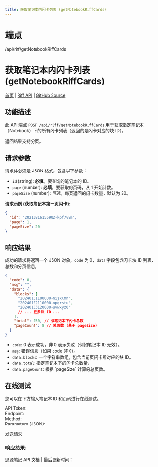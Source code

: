 ```yaml
---
title: 获取笔记本内闪卡列表 (getNotebookRiffCards)
---
```

# 端点

/api/riff/getNotebookRiffCards

# 获取笔记本内闪卡列表 (getNotebookRiffCards)

[首页](../index.html) | [Riff API](index.html) | [GitHub Source](https://github.com/siyuan-note/siyuan/blob/master/kernel/api/riff.go#L98)

## 功能描述

此 API 端点 `POST /api/riff/getNotebookRiffCards` 用于获取指定笔记本（Notebook）下的所有闪卡列表（返回的是闪卡对应的块 ID）。

返回结果支持分页。

## 请求参数

请求体必须是 JSON 格式，包含以下参数：

-   `id` (string): **必填**。要查询的笔记本的 ID。
-   `page` (number): **必填**。要获取的页码，从 1 开始计数。
-   `pageSize` (number): _可选_。每页返回的闪卡数量，默认为 20。

**请求示例 (获取笔记本第一页闪卡):**

```json
{
  "id": "20210816155902-kpf7v8m",
  "page": 1,
  "pageSize": 20
}
```

## 响应结果

成功的请求将返回一个 JSON 对象，`code` 为 0，`data` 字段包含闪卡块 ID 列表、总数和分页信息。

```json
{
  "code": 0,
  "msg": "",
  "data": {
    "blocks": [
      "20240101100000-hijklmn",
      "20240102110000-opqrstu",
      "20240103120000-uvwxyz0"
      // ... 更多块 ID ...
    ],
    "total": 150, // 该笔记本下闪卡总数
    "pageCount": 8 // 总页数 (基于 pageSize)
  }
}
```

-   `code`: 0 表示成功，非 0 表示失败（例如笔记本 ID 无效）。
-   `msg`: 错误信息（如果 code 非 0）。
-   `data.blocks`: 一个字符串数组，包含当前页闪卡所对应的块 ID。
-   `data.total`: 指定笔记本下的闪卡总数量。
-   `data.pageCount`: 根据 \`pageSize\` 计算的总页数。

## 在线测试

您可以在下方输入笔记本 ID 和页码进行在线测试。

API Token:   
Endpoint:   
Method:   
Parameters (JSON):  
  
发送请求

### 响应结果:

思源笔记 API 文档 | 最后更新时间：

